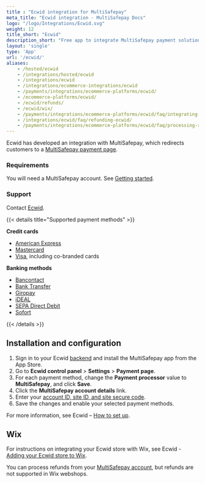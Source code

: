 ```yaml
---
title : "Ecwid integration for MultiSafepay"
meta_title: "Ecwid integration - MultiSafepay Docs"
logo: "/logo/Integrations/Ecwid.svg"
weight: 12
title_short: "Ecwid"
description_short: "Free app to integrate MultiSafepay payment solutions into your Ecwid store."
layout: 'single'
type: 'App'
url: '/ecwid/'
aliases: 
    - /hosted/ecwid
    - /integrations/hosted/ecwid
    - /integrations/ecwid
    - /integrations/ecommerce-integrations/ecwid
    - /payments/integrations/ecommerce-platforms/ecwid/
    - /ecommerce-platforms/ecwid/
    - /ecwid/refunds/
    - /ecwid/wix/
    - /payments/integrations/ecommerce-platforms/ecwid/faq/integrating-with-wix/
    - /integrations/ecwid/faq/refunding-ecwid/
    - /payments/integrations/ecommerce-platforms/ecwid/faq/processing-refunds/
---
```


Ecwid has developed an integration with MultiSafepay, which redirects customers to a [MultiSafepay payment page](/payment-pages/).

### Requirements

You will need a MultiSafepay account. See [Getting started](/getting-started/).

### Support

Contact [Ecwid](https://support.ecwid.com/hc/en-us/requests/new).

{{< details title="Supported payment methods" >}}

**Credit cards**

- [American Express](/payment-methods/american-express)
- [Mastercard](/payment-methods/mastercard)
- [Visa](/payments/methods/credit-and-debit-cards/visa), including co-branded cards

**Banking methods**

- [Bancontact](/payment-methods/bancontact)
- [Bank Transfer](/payment-methods/bank-transfer)
- [Giropay](/payment-methods/giropay)
- [iDEAL](/payment-methods/ideal)
- [SEPA Direct Debit](/payment-methods/sepa-direct-debit)
- [Sofort](/payment-methods/sofort)

{{< /details >}}

## Installation and configuration
1. Sign in to your Ecwid [backend](/getting-started/glossary/#backend) and install the MultiSafepay app from the App Store.
2. Go to **Ecwid control panel** > **Settings** > **Payment page**.
3. For each payment method, change the **Payment processor** value to **MultiSafepay**, and click **Save**.
4. Click the **MultiSafepay account details** link. 
5. Enter your [account ID, site ID, and site secure code](/account/site-id-api-key-secure-code/).
5. Save the changes and enable your selected payment methods.

For more information, see Ecwid – [How to set up](https://support.ecwid.com/hc/en-us/articles/207808285-MultiSafepay#Howtosetup).

## Wix

For instructions on integrating your Ecwid store with Wix, see Ecwid - [Adding your Ecwid store to Wix](https://support.ecwid.com/hc/en-us/articles/115005874885-Adding-your-Ecwid-store-to-Wix-site).

You can process refunds from your [MultiSafepay account](https://merchant.multisafepay.com), but refunds are not supported in Wix webshops.


